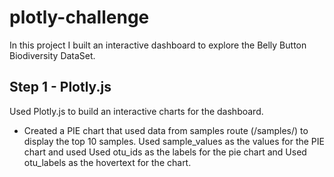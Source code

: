 # plotly-challenge
In this project I built an interactive dashboard to explore the Belly Button Biodiversity DataSet.



## Step 1 - Plotly.js
Used Plotly.js to build an interactive charts for the dashboard.

* Created a PIE chart that used data from samples route (/samples/<sample>) to display the top 10 samples.
  Used sample_values as the values for the PIE chart and used Used otu_ids as the labels for the pie chart and Used otu_labels as the     hovertext for the chart.



